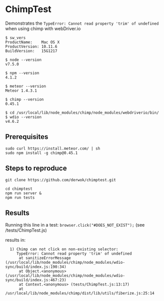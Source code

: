# ChimpTest

Demonstrates the `TypeError: Cannot read property 'trim' of undefined` when using chimp with webDriver.io

```
$ sw_vers
ProductName:	Mac OS X
ProductVersion:	10.11.6
BuildVersion:	15G1217

$ node --version
v7.5.0

$ npm --version
4.1.2

$ meteor --version
Meteor 1.4.3.1

$ chimp --version
0.45.1

$ cd /usr/local/lib/node_modules/chimp/node_modules/webdriverio/bin/
$ wdio --version
v4.6.2
```

## Prerequisites
```
sudo curl https://install.meteor.com/ | sh
sudo npm install -g chimp@0.45.1
```

## Steps to reproduce
```
git clone https://github.com/derwok/chimptest.git

cd chimptest
npm run server &
npm run tests
```

## Results
Running this line in a test: `browser.click("#DOES_NOT_EXIST");` (see /tests/ChimpTest.js)

results in:
```
  1) Chimp can not click on non-existing selector:
     TypeError: Cannot read property 'trim' of undefined
      at sanitizeErrorMessage (/usr/local/lib/node_modules/chimp/node_modules/wdio-sync/build/index.js:190:34)
      at Object.<anonymous> (/usr/local/lib/node_modules/chimp/node_modules/wdio-sync/build/index.js:467:23)
      at Context.<anonymous> (tests/ChimpTest.js:13:17)
      at /usr/local/lib/node_modules/chimp/dist/lib/utils/fiberize.js:25:14

```
